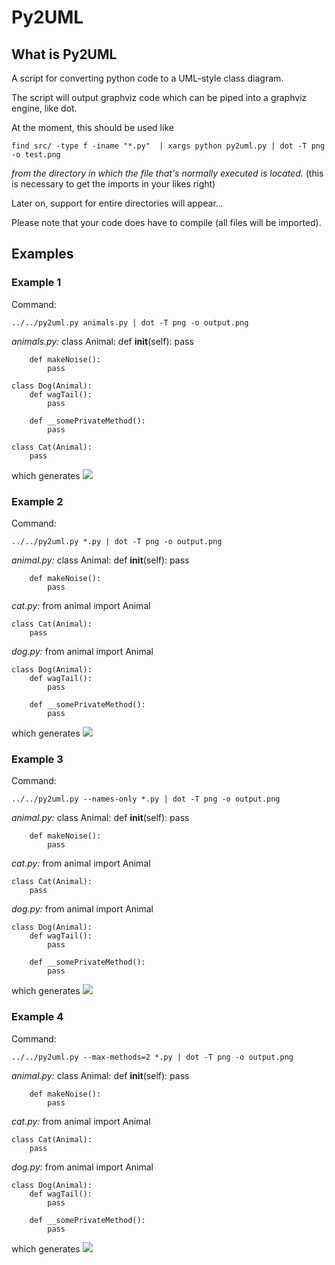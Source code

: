 # Py2UML #
## What is Py2UML ##
A script for converting python code to a UML-style class diagram. 

The script will output graphviz code which can be piped into a graphviz
engine, like dot. 

At the moment, this should be used like 

    find src/ -type f -iname "*.py"  | xargs python py2uml.py | dot -T png -o test.png

*from the directory in which the file that's normally executed is located.*
(this is necessary to get the imports in your likes right)

Later on, support for entire directories will appear...

Please note that your code does have to compile (all files will be imported). 

## Examples ##
### Example 1 ###
Command: 

    ../../py2uml.py animals.py | dot -T png -o output.png

*animals.py:*
    class Animal:
    	def __init__(self):
    		pass
    
    	def makeNoise():
    		pass
    
    class Dog(Animal):
    	def wagTail():
    		pass
    
    	def __somePrivateMethod():
    		pass
    
    class Cat(Animal):
    	pass
    
    

which generates
![](https://raw.github.com/Ivesvdf/py2uml/master/examples/example1/output.png)


### Example 2 ###
Command: 

    ../../py2uml.py *.py | dot -T png -o output.png

*animal.py:*
    class Animal:
    	def __init__(self):
    		pass
    
    	def makeNoise():
    		pass
    
*cat.py:*
    from animal import Animal
    
    class Cat(Animal):
    	pass
*dog.py:*
    from animal import Animal
    
    class Dog(Animal):
    	def wagTail():
    		pass
    
    	def __somePrivateMethod():
    		pass

which generates
![](https://raw.github.com/Ivesvdf/py2uml/master/examples/example2/output.png)


### Example 3 ###
Command: 

    ../../py2uml.py --names-only *.py | dot -T png -o output.png

*animal.py:*
    class Animal:
    	def __init__(self):
    		pass
    
    	def makeNoise():
    		pass
    
*cat.py:*
    from animal import Animal
    
    class Cat(Animal):
    	pass
*dog.py:*
    from animal import Animal
    
    class Dog(Animal):
    	def wagTail():
    		pass
    
    	def __somePrivateMethod():
    		pass

which generates
![](https://raw.github.com/Ivesvdf/py2uml/master/examples/example3/output.png)


### Example 4 ###
Command: 

    ../../py2uml.py --max-methods=2 *.py | dot -T png -o output.png

*animal.py:*
    class Animal:
    	def __init__(self):
    		pass
    
    	def makeNoise():
    		pass
    
*cat.py:*
    from animal import Animal
    
    class Cat(Animal):
    	pass
*dog.py:*
    from animal import Animal
    
    class Dog(Animal):
    	def wagTail():
    		pass
    
    	def __somePrivateMethod():
    		pass

which generates
![](https://raw.github.com/Ivesvdf/py2uml/master/examples/example4/output.png)


